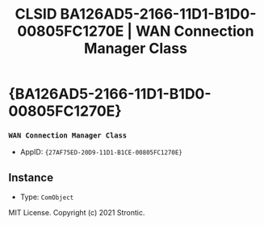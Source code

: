﻿---
title: "CLSID BA126AD5-2166-11D1-B1D0-00805FC1270E | WAN Connection Manager Class"
excerpt: What is COM-Object CLSID BA126AD5-2166-11D1-B1D0-00805FC1270E?
---

# {BA126AD5-2166-11D1-B1D0-00805FC1270E}

### `WAN Connection Manager Class`
* AppID: `{27AF75ED-20D9-11D1-B1CE-00805FC1270E}`

## Instance

* Type: `ComObject`

MIT License. Copyright (c) 2021 Strontic.



